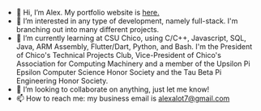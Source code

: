 - 👋 Hi, I’m Alex. My portfolio website is [here.](https://alexhaga.vercel.app)
- 👀 I’m interested in any type of development, namely full-stack. I'm branching out into many different projects. 
- 🌱 I’m currently learning at CSU Chico, using C/C++, Javascript, SQL, Java, ARM Assembly, Flutter/Dart, Python, and Bash. I'm the President of Chico's Technical Projects Club, Vice-President of Chico's Association for Computing Machinery and a member of the Upsilon Pi Epsilon Computer Science Honor Society and the Tau Beta Pi Engineering Honor Society.
- 💞️ I’m looking to collaborate on anything, just let me know!
- 📫 How to reach me: my business email is alexalot7@gmail.com    
